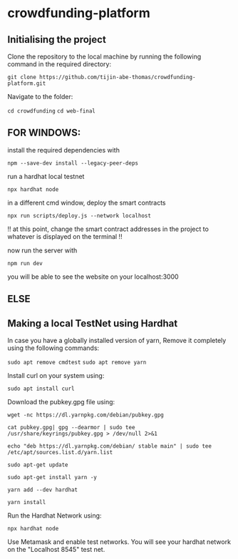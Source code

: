 # crowdfunding-platform

## Initialising the project

Clone the repository to the local machine by running the following command in the required directory:

```git clone https://github.com/tijin-abe-thomas/crowdfunding-platform.git```

Navigate to the folder:

```cd crowdfunding```
```cd web-final```

## FOR WINDOWS: 

install the required dependencies with 

```npm --save-dev install --legacy-peer-deps```

run a hardhat local testnet 

```npx hardhat node```

in a different cmd window, deploy the smart contracts

```npx run scripts/deploy.js --network localhost```

!! at this point, change the smart contract addresses in the project to whatever is displayed on the terminal !!

now run the server with 

```npm run dev```

you will be able to see the website on your localhost:3000

## ELSE
## Making a local TestNet using Hardhat

In case you have a globally installed version of yarn,
Remove it completely using the following commands:

```sudo apt remove cmdtest```
```sudo apt remove yarn```

Install curl on your system using:

```sudo apt install curl```

Download the pubkey.gpg file using:

```
wget -nc https://dl.yarnpkg.com/debian/pubkey.gpg

cat pubkey.gpg| gpg --dearmor | sudo tee /usr/share/keyrings/pubkey.gpg > /dev/null 2>&1 

echo "deb https://dl.yarnpkg.com/debian/ stable main" | sudo tee /etc/apt/sources.list.d/yarn.list

sudo apt-get update 

sudo apt-get install yarn -y

yarn add --dev hardhat

yarn install
```

Run the Hardhat Network using:

```npx hardhat node```

Use Metamask and enable test networks. You will see your hardhat network on the "Localhost 8545" test net.
